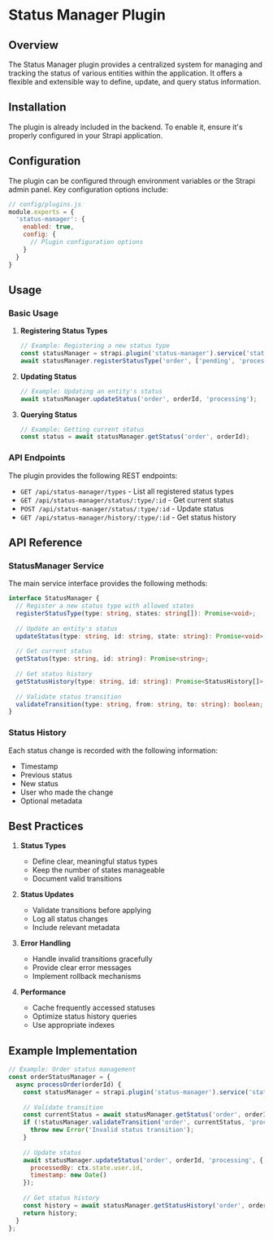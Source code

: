 # Status Manager Plugin

## Overview

The Status Manager plugin provides a centralized system for managing and tracking the status of various entities within the application. It offers a flexible and extensible way to define, update, and query status information.

## Installation

The plugin is already included in the backend. To enable it, ensure it's properly configured in your Strapi application.

## Configuration

The plugin can be configured through environment variables or the Strapi admin panel. Key configuration options include:

```javascript
// config/plugins.js
module.exports = {
  'status-manager': {
    enabled: true,
    config: {
      // Plugin configuration options
    }
  }
}
```

## Usage

### Basic Usage

1. **Registering Status Types**
   ```javascript
   // Example: Registering a new status type
   const statusManager = strapi.plugin('status-manager').service('statusManager');
   await statusManager.registerStatusType('order', ['pending', 'processing', 'completed']);
   ```

2. **Updating Status**
   ```javascript
   // Example: Updating an entity's status
   await statusManager.updateStatus('order', orderId, 'processing');
   ```

3. **Querying Status**
   ```javascript
   // Example: Getting current status
   const status = await statusManager.getStatus('order', orderId);
   ```

### API Endpoints

The plugin provides the following REST endpoints:

- `GET /api/status-manager/types` - List all registered status types
- `GET /api/status-manager/status/:type/:id` - Get current status
- `POST /api/status-manager/status/:type/:id` - Update status
- `GET /api/status-manager/history/:type/:id` - Get status history

## API Reference

### StatusManager Service

The main service interface provides the following methods:

```typescript
interface StatusManager {
  // Register a new status type with allowed states
  registerStatusType(type: string, states: string[]): Promise<void>;
  
  // Update an entity's status
  updateStatus(type: string, id: string, state: string): Promise<void>;
  
  // Get current status
  getStatus(type: string, id: string): Promise<string>;
  
  // Get status history
  getStatusHistory(type: string, id: string): Promise<StatusHistory[]>;
  
  // Validate status transition
  validateTransition(type: string, from: string, to: string): boolean;
}
```

### Status History

Each status change is recorded with the following information:
- Timestamp
- Previous status
- New status
- User who made the change
- Optional metadata

## Best Practices

1. **Status Types**
   - Define clear, meaningful status types
   - Keep the number of states manageable
   - Document valid transitions

2. **Status Updates**
   - Validate transitions before applying
   - Log all status changes
   - Include relevant metadata

3. **Error Handling**
   - Handle invalid transitions gracefully
   - Provide clear error messages
   - Implement rollback mechanisms

4. **Performance**
   - Cache frequently accessed statuses
   - Optimize status history queries
   - Use appropriate indexes

## Example Implementation

```javascript
// Example: Order status management
const orderStatusManager = {
  async processOrder(orderId) {
    const statusManager = strapi.plugin('status-manager').service('statusManager');
    
    // Validate transition
    const currentStatus = await statusManager.getStatus('order', orderId);
    if (!statusManager.validateTransition('order', currentStatus, 'processing')) {
      throw new Error('Invalid status transition');
    }
    
    // Update status
    await statusManager.updateStatus('order', orderId, 'processing', {
      processedBy: ctx.state.user.id,
      timestamp: new Date()
    });
    
    // Get status history
    const history = await statusManager.getStatusHistory('order', orderId);
    return history;
  }
};
``` 